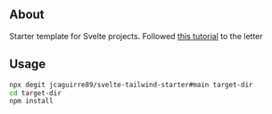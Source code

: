 ## About

Starter template for Svelte projects. Followed [this tutorial](https://codechips.me/svelte-postcss-and-typescript-with-svite/) to the letter

## Usage

```bash
npx degit jcaguirre89/svelte-tailwind-starter#main target-dir
cd target-dir
npm install
```
